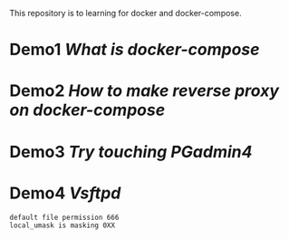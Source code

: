 This repository is to learning for docker and docker-compose.

# Demo1 *What is docker-compose*

# Demo2 *How to make reverse proxy on docker-compose*

# Demo3 *Try touching PGadmin4*

# Demo4 *Vsftpd*

    default file permission 666
    local_umask is masking 0XX
